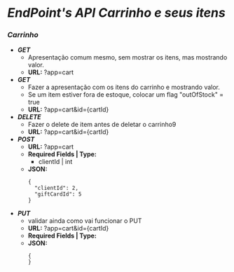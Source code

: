# *EndPoint's API Carrinho e seus itens*
### *Carrinho*
- ***GET***
    - Apresentação comum mesmo, sem mostrar os itens, mas mostrando valor.
    - **URL:** ?app=cart
- ***GET***
    - Fazer a apresentação com os itens do carrinho e mostrando valor.
    - Se um item estiver fora de estoque, colocar um flag "outOfStock" = true
    - **URL:** ?app=cart&id={cartId}
- ***DELETE***
    - Fazer o delete de item antes de deletar o carrinho9
    - **URL:** ?app=cart&id={cartId}
- ***POST***
    - **URL:** ?app=cart
    - **Required Fields | Type:**
        - clientId | int
    - **JSON:**
        ````
        {
          "clientId": 2,
          "giftCardId": 5
        }
        ````
- ***PUT***
    - validar ainda como vai funcionar o PUT
    - **URL:** ?app=cart&id={cartId}
    - **Required Fields | Type:**
    - **JSON:**
        ````
        {
        }
        ````